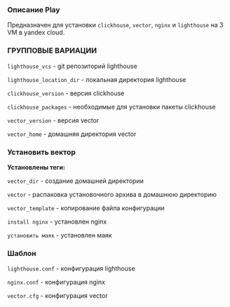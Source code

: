 ### Описание Play

Предназначен для установки `clickhouse`, `vector`, `nginx` и `lighthouse` на 3 VM в yandex cloud.

### ГРУППОВЫЕ ВАРИАЦИИ

`lighthouse_vcs` - git репозиторий lighthouse

`lighthouse_location_dir` - локальная директория lighthouse
 
`clickhouse_version` - версия clickhouse

`clickhouse_packages` - необходимые для установки пакеты clickhouse

`vector_version` - версия vector

`vector_home` - домашняя директория vector

### Установить вектор

__Установлены теги:__

`vector_dir` - создание домашней директории

`vector` - распаковка установочного архива в домашнюю директорию

`vector_template` - копирование файла конфигурации
  
`install nginx` - установлен nginx

`установить маяк` - установлен маяк

### Шаблон

`lighthouse.conf` - конфигурация lighthouse

`nginx.conf` - конфигурация nginx

`vector.cfg` - конфигурация vector
